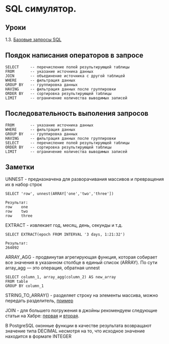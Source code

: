 # SQL симулятор.
## Уроки
1.3. [Базовые запросы SQL](./1_3.md)

## Поядок написания операторов в запросе

    SELECT     -- перечисление полей результирующей таблицы
    FROM       -- указание источника данных
    JOIN       -- объединение источника с другой таблицей
    WHERE      -- фильтрация данных
    GROUP BY   -- группировка данных
    HAVING     -- фильтрация данных после группировки
    ORDER BY   -- сортировка результирующей таблицы
    LIMIT      -- ограничение количества выводимых записей

## Последовательность выполения запросов

    FROM       -- указание источника данных
    WHERE      -- фильтрация данных
    GROUP BY   -- группировка данных
    HAVING     -- фильтрация данных после группировки
    SELECT     -- перечисление полей результирующей таблицы
    ORDER BY   -- сортировка результирующей таблицы
    LIMIT      -- ограничение количества выводимых записей

## Заметки
UNNEST - предназначена для разворачивания массивов и превращения их в набор строк

    SELECT 'row', unnest(ARRAY['one','two','three'])
    
    Результат:
    row    one
    row    two
    row    three

EXTRACT - извлекает год, месяц, день, секунды и т.д.

    SELECT EXTRACT(epoch FROM INTERVAL '3 days, 1:21:32')
    
    Результат:
    264092

ARRAY_AGG - продвинутая агрегирующая функция, которая собирает все значения в указанном столбце в единый список (ARRAY). По сути array_agg — это операция, обратная unnest

    SELECT column_1, array_agg(column_2) AS new_array
    FROM table
    GROUP BY column_1

STRING_TO_ARRAY() - разделяет строку на элементы массива, можно передать разделитель, [пример](./1_8.md#задание-20)

JOIN - для большего погружения в джойны рекомендуем следующие статьи на Хабре: [первая](https://habr.com/ru/post/448072/) и [вторая](https://habr.com/ru/post/450528/).

В PostgreSQL оконные функции в качестве результата возвращают значение типа DECIMAL несмотря на то, что исходное значение находится в формате INTEGER
